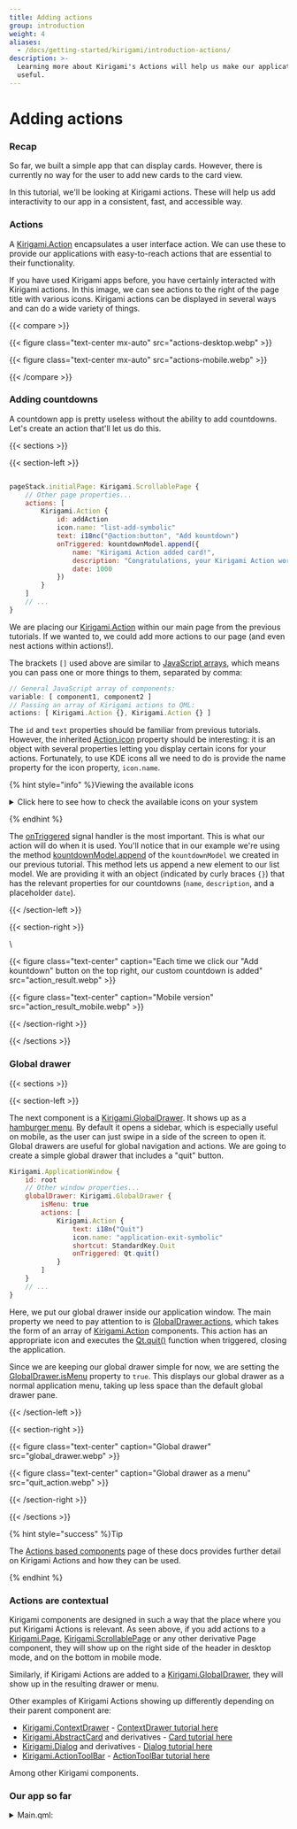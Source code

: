 ```yaml
---
title: Adding actions
group: introduction
weight: 4
aliases:
  - /docs/getting-started/kirigami/introduction-actions/
description: >-
  Learning more about Kirigami's Actions will help us make our application more
  useful.
---
```


# Adding actions

### Recap

So far, we built a simple app that can display cards. However, there is currently no way for the user to add new cards to the card view.

In this tutorial, we'll be looking at Kirigami actions. These will help us add interactivity to our app in a consistent, fast, and accessible way.

### Actions

A [Kirigami.Action](docs:kirigami2;Action) encapsulates a user interface action. We can use these to provide our applications with easy-to-reach actions that are essential to their functionality.

If you have used Kirigami apps before, you have certainly interacted with Kirigami actions. In this image, we can see actions to the right of the page title with various icons. Kirigami actions can be displayed in several ways and can do a wide variety of things.

\{{< compare >\}}

\{{< figure class="text-center mx-auto" src="actions-desktop.webp" >\}}

\{{< figure class="text-center mx-auto" src="actions-mobile.webp" >\}}

\{{< /compare >\}}

### Adding countdowns

A countdown app is pretty useless without the ability to add countdowns. Let's create an action that'll let us do this.

\{{< sections >\}}

\{{< section-left >\}}

```qml

pageStack.initialPage: Kirigami.ScrollablePage {
    // Other page properties...
    actions: [
        Kirigami.Action {
            id: addAction
            icon.name: "list-add-symbolic"
            text: i18nc("@action:button", "Add kountdown")
            onTriggered: kountdownModel.append({
                name: "Kirigami Action added card!",
                description: "Congratulations, your Kirigami Action works!",
                date: 1000
            })
        }
    ]
    // ...
}
```

We are placing our [Kirigami.Action](docs:kirigami2;Action) within our main page from the previous tutorials. If we wanted to, we could add more actions to our page (and even nest actions within actions!).

The brackets `[]` used above are similar to [JavaScript arrays](https://www.w3schools.com/js/js\_arrays.asp), which means you can pass one or more things to them, separated by comma:

```qml
// General JavaScript array of components:
variable: [ component1, component2 ]
// Passing an array of Kirigami actions to QML:
actions: [ Kirigami.Action {}, Kirigami.Action {} ]
```

The `id` and `text` properties should be familiar from previous tutorials. However, the inherited [Action.icon](https://doc.qt.io/qt-6/qml-qtquick-controls2-action.html#icon-prop) property should be interesting: it is an object with several properties letting you display certain icons for your actions. Fortunately, to use KDE icons all we need to do is provide the name property for the icon property, `icon.name`.

{% hint style="info" %}Viewing the available icons

<details>

<summary>Click here to see how to check the available icons on your system</summary>

\
Cuttlefish is a KDE application that lets you view all the icons that you can use for your application. It offers a number of useful features such as previews of their appearance across different installed themes, previews at different sizes, and more. You might find it a useful tool when deciding on which icons to use in your application.\
\


Many of KDE's icons follow the FreeDesktop Icon Naming specification. Therefore, you might also find it useful to consult The FreeDesktop project's website, [which lists all cross-desktop compatible icon names](https://specifications.freedesktop.org/icon-naming-spec/icon-naming-spec-latest.html).

</details>

{% endhint %}

The [onTriggered](docs:qtquickcontrols;QtQuick.Controls.Action::triggered) signal handler is the most important. This is what our action will do when it is used. You'll notice that in our example we're using the method [kountdownModel.append](https://doc.qt.io/qt-6/qml-qtqml-models-listmodel.html#append-method) of the `kountdownModel` we created in our previous tutorial. This method lets us append a new element to our list model. We are providing it with an object (indicated by curly braces `{}`) that has the relevant properties for our countdowns (`name`, `description`, and a placeholder `date`).

\{{< /section-left >\}}

\{{< section-right >\}}

\


\{{< figure class="text-center" caption="Each time we click our "Add kountdown" button on the top right, our custom countdown is added" src="action\_result.webp" >\}}

\{{< figure class="text-center" caption="Mobile version" src="action\_result\_mobile.webp" >\}}

\{{< /section-right >\}}

\{{< /sections >\}}

### Global drawer

\{{< sections >\}}

\{{< section-left >\}}

The next component is a [Kirigami.GlobalDrawer](docs:kirigami2;GlobalDrawer). It shows up as a [hamburger menu](https://en.wikipedia.org/wiki/Hamburger\_button). By default it opens a sidebar, which is especially useful on mobile, as the user can just swipe in a side of the screen to open it. Global drawers are useful for global navigation and actions. We are going to create a simple global drawer that includes a "quit" button.

```qml
Kirigami.ApplicationWindow {
    id: root
    // Other window properties...
    globalDrawer: Kirigami.GlobalDrawer {
        isMenu: true
        actions: [
            Kirigami.Action {
                text: i18n("Quit")
                icon.name: "application-exit-symbolic"
                shortcut: StandardKey.Quit
                onTriggered: Qt.quit()
            }
        ]
    }
    // ...
}

```

Here, we put our global drawer inside our application window. The main property we need to pay attention to is [GlobalDrawer.actions](docs:kirigami2;GlobalDrawer::actions), which takes the form of an array of [Kirigami.Action](docs:kirigami2;Action) components. This action has an appropriate icon and executes the [Qt.quit()](docs:qtqml;QtQml.Qt::quit) function when triggered, closing the application.

Since we are keeping our global drawer simple for now, we are setting the [GlobalDrawer.isMenu](docs:kirigami2;GlobalDrawer::isMenu) property to `true`. This displays our global drawer as a normal application menu, taking up less space than the default global drawer pane.

\{{< /section-left >\}}

\{{< section-right >\}}

\{{< figure class="text-center" caption="Global drawer" src="global\_drawer.webp" >\}}

\{{< figure class="text-center" caption="Global drawer as a menu" src="quit\_action.webp" >\}}

\{{< /section-right >\}}

\{{< /sections >\}}

{% hint style="success" %}Tip

The [Actions based components](../../../../../docs/getting-started/kirigami/components-actions/) page of these docs provides further detail on Kirigami Actions and how they can be used.

{% endhint %}

### Actions are contextual

Kirigami components are designed in such a way that the place where you put Kirigami Actions is relevant. As seen above, if you add actions to a [Kirigami.Page](docs:kirigami2;Page), [Kirigami.ScrollablePage](docs:kirigami2;ScrollablePage) or any other derivative Page component, they will show up on the right side of the header in desktop mode, and on the bottom in mobile mode.

Similarly, if Kirigami Actions are added to a [Kirigami.GlobalDrawer](docs:kirigami2;GlobalDrawer), they will show up in the resulting drawer or menu.

Other examples of Kirigami Actions showing up differently depending on their parent component are:

* [Kirigami.ContextDrawer](docs:kirigami2;ContextDrawer) - [ContextDrawer tutorial here](../../../../../docs/getting-started/kirigami/components-drawers/#context-drawers)
* [Kirigami.AbstractCard](docs:kirigami2;AbstractCard) and derivatives - [Card tutorial here](../../../../../docs/getting-started/kirigami/components-card/)
* [Kirigami.Dialog](docs:kirigami2;Dialog) and derivatives - [Dialog tutorial here](../../../../../docs/getting-started/kirigami/components-dialogs/)
* [Kirigami.ActionToolBar](docs:kirigami2;ActionToolBar) - [ActionToolBar tutorial here](../../../../../docs/getting-started/kirigami/components-actions/#actiontoolbar)

Among other Kirigami components.

### Our app so far

<details>

<summary>Main.qml:</summary>

\{{< readfile file="/content/docs/getting-started/kirigami/introduction-actions/Main.qml" highlight="qml" >\}}

</details>
